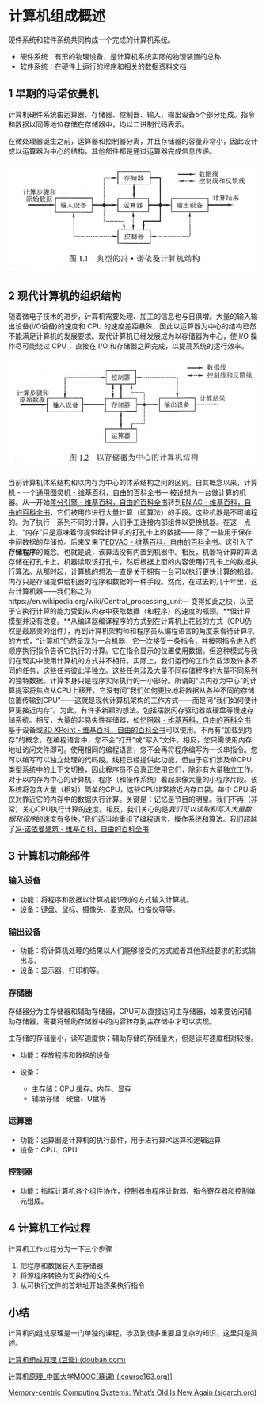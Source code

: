 # 计算机组成概述

硬件系统和软件系统共同构成一个完成的计算机系统。

- 硬件系统：有形的物理设备，是计算机系统实际的物理装置的总称
- 软件系统：在硬件上运行的程序和相关的数据资料文档

## 1 早期的冯诺依曼机

计算机硬件系统由运算器、存储器、控制器、输入、输出设备5个部分组成。指令和数据以同等地位存储在存储器中，均以二进制代码表示。

在微处理器诞生之前，运算器和控制器分离，并且存储器的容量非常小，因此设计成以运算器为中心的结构，其他部件都是通过运算器完成信息传递。

![冯诺依曼机](../images/冯诺依曼机.png)

## 2 现代计算机的组织结构

随着微电子技术的进步，计算机需要处理、加工的信息也与日俱增。大量的输入输出设备(I/O设备)的速度和 CPU 的速度差距悬殊，因此以运算器为中心的结构已然不能满足计算机的发展要求。现代计算机已经发展成为以存储器为中心，使 I/O 操作尽可能绕过 CPU ，直接在 I/O 和存储器之间完成，以提高系统的运行效率。

![现代计算机结构](../images/image-20220415051619719.png)

当前计算机体系结构和以内存为中心的体系结构之间的区别。自其概念以来，计算机 - 一个[通用图灵机 - 维基百科，自由的百科全书](https://en.wikipedia.org/wiki/Universal_Turing_machine)— 被设想为一台做计算的机器。从一开始[差分引擎 - 维基百科，自由的百科全书](https://en.wikipedia.org/wiki/Difference_engine)转到[ENIAC - 维基百科，自由的百科全书](https://en.wikipedia.org/wiki/ENIAC)，它们被用作进行大量计算（即算法）的手段。这些机器是不可编程的。为了执行一系列不同的计算，人们手工连接内部组件以更换机器。在这一点上，“内存”只是意味着你提供给计算机的打孔卡上的数据—— 除了一些用于保存中间数据的存储位。后来又来了[EDVAC - 维基百科，自由的百科全书](https://en.wikipedia.org/wiki/EDVAC)。这引入了**存储程序**的概念。也就是说，该算法没有内置到机器中。相反，机器将计算的算法存储在打孔卡上。机器读取该打孔卡，然后根据上面的内容使用打孔卡上的数据执行算法。从那时起，计算机的想法一直是关于拥有一台可以执行更快计算的机器。内存只是存储提供给机器的程序和数据的一种手段。然而，在过去的几十年里，这台计算机器——我们称之为https://en.wikipedia.org/wiki/Central_processing_unit— 变得如此之快，以至于它执行计算的能力受到从内存中获取数据（和程序）的速度的瓶颈。**但计算模型并没有改变。**从编译器编译程序的方式到在计算机上花钱的方式（CPU仍然是最昂贵的组件），再到计算机架构师和程序员从编程语言的角度来看待计算机的方式，“计算机”仍然呈现为一台机器，它一次接受一条指令，并按照指令进入的顺序执行指令告诉它执行的计算。它在指令显示的位置使用数据。但这种模式与我们在现实中使用计算机的方式并不相符。实际上，我们运行的工作负载涉及许多不同的任务，这些任务彼此半独立。这些任务涉及大量不同存储程序的大量不同系列的独特数据。计算本身只是程序实际执行的一小部分。所谓的“以内存为中心”的计算提案将焦点从CPU上移开。它没有问“我们如何更快地将数据从各种不同的存储位置传输到CPU”——这就是现代计算机架构的工作方式——而是问“我们如何使计算更接近内存”。为此，有许多新颖的想法。包括摆脱闪存驱动器或硬盘等慢速存储系统。相反，大量的非易失性存储器，如[忆阻器 - 维基百科，自由的百科全书](https://en.wikipedia.org/wiki/Memristor)基于设备或[3D XPoint - 维基百科，自由的百科全书](https://en.wikipedia.org/wiki/3D_XPoint)可以使用。不再有“加载到内存”的概念。在编程语言中，您不会“打开”或“写入”文件。相反，您只需使用内存地址访问文件即可。使用相同的编程语言，您不会再将程序编写为一长串指令。您可以编写可以独立处理的代码段。线程已经提供此功能，但由于它们涉及单CPU类型系统中的上下文切换，因此程序员不会真正使用它们，除非有大量独立工作。对于以内存为中心的计算机，程序（和操作系统）看起来像大量的小程序片段。该系统将包含大量（相对）简单的CPU，这些CPU非常接近内存口袋。每个 CPU 将仅对靠近它的内存中的数据执行计算。关键是：记忆是节目的明星。我们不再（非常）关心CPU执行计算的速度。相反，我们关心的是*我们可以读取和写入大量数据和程序*的速度有多快。”我们适当地重组了编程语言、操作系统和算法。我们超越了[冯·诺依曼建筑 - 维基百科，自由的百科全书](https://en.wikipedia.org/wiki/Von_Neumann_architecture).



## 3 计算机功能部件

### 输入设备

- 功能：将程序和数据以计算机能识别的方式输入计算机。
- 设备：键盘、鼠标、摄像头、麦克风、扫描仪等等。

### 输出设备

- 功能：将计算机处理的结果以人们能够接受的方式或者其他系统要求的形式输出与。
- 设备：显示器、打印机等。

### 存储器

存储器分为主存储器和辅助存储器，CPU可以直接访问主存储器，如果要访问辅助存储器，需要将辅助存储器中的内容转存到主存储中才可以实现。

主存储的存储量小，读写速度快；辅助存储的存储量大，但是读写速度相对较慢。

- 功能：存放程序和数据的设备

- 设备：

  - 主存储：CPU 缓存、内存、显存
  - 辅助存储：硬盘、U盘等

### 运算器

- 功能：运算器是计算机的执行部件，用于进行算术运算和逻辑运算
- 设备：CPU、GPU

### 控制器

- 功能：指挥计算机各个组件协作，控制器由程序计数器、指令寄存器和控制单元组成。

## 4 计算机工作过程

计算机工作过程分为一下三个步骤：

1. 把程序和数据装入主存储器
2. 将源程序转换为可执行的文件
3. 从可执行文件的首地址开始逐条执行指令

## 小结

计算机的组成原理是一门单独的课程，涉及到很多重要且复杂的知识，这里只是简述。

[计算机组成原理 (豆瓣) (douban.com)](https://book.douban.com/subject/27051076/)

[计算机原理_中国大学MOOC(慕课) (icourse163.org)](https://www.icourse163.org/learn/NUDT-359002?tid=418002#/learn/content)]

[Memory-centric Computing Systems: What’s Old Is New Again (sigarch.org)](https://www.sigarch.org/memory-centric-computing-systems-whats-old-is-new-again/)









